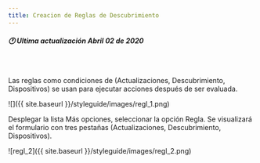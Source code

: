```yaml
---
title: Creacion de Reglas de Descubrimiento
---
```

##### 🕐 Ultima actualización Abril 02 de 2020
<br>
<br>
Las reglas como condiciones de (Actualizaciones, Descubrimiento, Dispositivos) se usan para ejecutar acciones después de ser evaluada.

![]({{ site.baseurl }}/styleguide/images/regl_1.png)


Desplegar la lista Más opciones, seleccionar la opción Regla. Se visualizará el formulario con tres pestañas (Actualizaciones, Descubrimiento, Dispositivos).


![regl_2]({{ site.baseurl }}/styleguide/images/regl_2.png)
